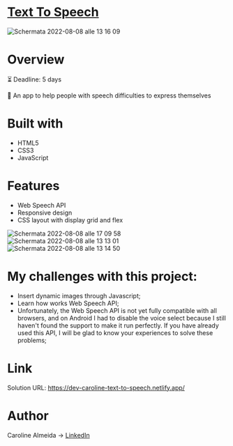 # [Text To Speech](https://dev-caroline-text-to-speech.netlify.app/)

![Schermata 2022-08-08 alle 13 16 09](https://user-images.githubusercontent.com/104517812/183406609-ae2fad3f-a3d6-48e2-ace9-5f639e0a7a7e.png)

# Overview
:hourglass_flowing_sand: Deadline: 5 days

:pushpin: An app to help people with speech difficulties to express themselves

# Built with
- HTML5
- CSS3
- JavaScript

# Features
- Web Speech API
- Responsive design
- CSS layout with display grid and flex

![Schermata 2022-08-08 alle 17 09 58](https://user-images.githubusercontent.com/104517812/183451137-cc414ced-fc66-44e3-869c-ef4514a7ef6f.png)
![Schermata 2022-08-08 alle 13 13 01](https://user-images.githubusercontent.com/104517812/183408619-1449891d-1474-4f4d-8318-c77f546dae6e.png)
![Schermata 2022-08-08 alle 13 14 50](https://user-images.githubusercontent.com/104517812/183408491-6d2836c9-2edc-41b4-98ae-89342720904b.png)


# My challenges with this project:
- Insert dynamic images through Javascript;
- Learn how works Web Speech API;
- Unfortunately, the Web Speech API is not yet fully compatible with all browsers, and on Android I had to disable the voice select because I still haven't found the support to make it run perfectly. If you have already used this API, I will be glad to know your experiences to solve these problems;



# Link
Solution URL: https://dev-caroline-text-to-speech.netlify.app/

# Author
Caroline Almeida -> [LinkedIn](https://www.linkedin.com/in/devcaroline)
